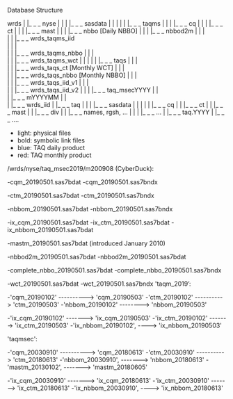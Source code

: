 Database Structure

wrds
 |
 |_ _ _ nyse
 |        |
 |        |_ _ _ sasdata
 |        |         |
 |        |         |_ _ _ taqms
 |        |         |        |_ _ _ cq
 |        |         |        |_ _ _ ct
 |        |         |        |_ _ _ mast
 |        |         |        |_ _ _ nbbo [Daily NBBO]
 |        |         |        |_ _ _ nbbod2m
 |        |         |        
 |        |         |_ _ _ wrds_taqms_iid         
 |        |         |         
 |        |         |_ _ _ wrds_taqms_nbbo 
 |        |         |         
 |        |         |_ _ _ wrds_taqms_wct 
 |        |         |
 |        |         |_ _ _ taqs 
 |        |         |        
 |        |         |_ _ _ wrds_taqs_ct [Monthly WCT]
 |        |         |         
 |        |         |_ _ _ wrds_taqs_nbbo [Monthly NBBO]
 |        |         |         
 |        |         |_ _ _ wrds_taqs_iid_v1
 |        |         |         
 |        |         |_ _ _ wrds_taqs_iid_v2
 |        |
 |        |_ _ _ taq_msecYYYY
 |                  |         
 |                  |_ _ _ mYYYYMM
 |                  |         
 |                  |_ _ _ wrds_iid
 |
 |_ _ _ taq
 |        |
 |        |_ _ _ sasdata
 |        |         |
 |        |         |_ _ _ cq
 |        |         |_ _ _ ct
 |        |         |_ _ _ mast
 |        |         |_ _ _ div
 |        |         |_ _ _ names, rgsh, ... 
 |        |
 |        |_ _ _ ...
 | 
 |_ _ _ taq.YYYY
          |
          |_ _ _ ....




- light: physical files
- bold: symbolic link files
- blue: TAQ daily product
- red: TAQ monthly product

/wrds/nyse/taq_msec2019/m200908 (CyberDuck):

-cqm_20190501.sas7bdat
-cqm_20190501.sas7bndx

-ctm_20190501.sas7bdat
-ctm_20190501.sas7bndx

-nbbom_20190501.sas7bdat
-nbbom_20190501.sas7bndx

-ix_cqm_20190501.sas7bdat
-ix_ctm_20190501.sas7bdat
-ix_nbbom_20190501.sas7bdat

-mastm_20190501.sas7bdat (introduced January 2010)

-nbbod2m_20190501.sas7bdat
-nbbod2m_20190501.sas7bdat

-complete_nbbo_20190501.sas7bdat
-complete_nbbo_20190501.sas7bndx

-wct_20190501.sas7bdat
-wct_20190501.sas7bndx	'taqm_2019’:

-'cqm_20190102' ----------> 'cqm_20190503'
-'ctm_20190102' ----------> 'ctm_20190503'
-'nbbom_20190102' --------> 'nbbom_20190503'

-'ix_cqm_20190102' -------> 'ix_cqm_20190503'
-'ix_ctm_20190102' -------> 'ix_ctm_20190503'
-'ix_nbbom_20190102', ----> 'ix_nbbom_20190503'

'taqmsec':

-'cqm_20030910' ----------> 'cqm_20180613'
-'ctm_20030910' ----------> 'ctm_20180613'
-'nbbom_20030910', -------> 'nbbom_20180613'
-'mastm_20130102', -------> 'mastm_20180605'

-'ix_cqm_20030910' -------> 'ix_cqm_20180613'
-'ix_ctm_20030910' -------> 'ix_ctm_20180613'
-'ix_nbbom_20030910', ----> 'ix_nbbom_20180613'
